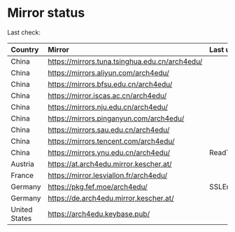 <script src="./time.js"></script>
# Mirror status
Last check: <script type="text/javascript">localize(1666884414.408455);</script>

|Country|Mirror|Last update|
|:------|:-----|:----------|
|China|https://mirrors.tuna.tsinghua.edu.cn/arch4edu/|<script type="text/javascript">localize(1666853275);</script>|
|China|https://mirrors.aliyun.com/arch4edu/|<script type="text/javascript">localize(1666766970);</script>|
|China|https://mirrors.bfsu.edu.cn/arch4edu/|<script type="text/javascript">localize(1666853275);</script>|
|China|https://mirror.iscas.ac.cn/arch4edu/|<script type="text/javascript">localize(1666853275);</script>|
|China|https://mirrors.nju.edu.cn/arch4edu/|<script type="text/javascript">localize(1666766970);</script>|
|China|https://mirrors.pinganyun.com/arch4edu/|<script type="text/javascript">localize(1666810410);</script>|
|China|https://mirrors.sau.edu.cn/arch4edu/|<script type="text/javascript">localize(1650446957);</script>|
|China|https://mirrors.tencent.com/arch4edu/|<script type="text/javascript">localize(1666810410);</script>|
|China|https://mirrors.ynu.edu.cn/arch4edu/|ReadTimeout|
|Austria|https://at.arch4edu.mirror.kescher.at/|<script type="text/javascript">localize(1666853275);</script>|
|France|https://mirror.lesviallon.fr/arch4edu/|<script type="text/javascript">localize(1666853275);</script>|
|Germany|https://pkg.fef.moe/arch4edu/|SSLError|
|Germany|https://de.arch4edu.mirror.kescher.at/|<script type="text/javascript">localize(1666853275);</script>|
|United States|https://arch4edu.keybase.pub/|<script type="text/javascript">localize(1666810410);</script>|

<script src="./tablefilter/tablefilter.js"></script>
<script src="./table.js"></script>
